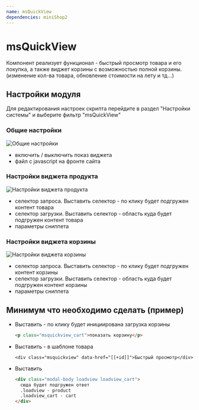 ```yaml
---
name: msQuickView
dependencies: miniShop2
---
```


# msQuickView

Компонент реализует функционал - быстрый просмотр товара и его покупка, а также виджет корзины с возможностью полной корзины.
(изменение кол-ва товара, обновление стоимости на лету и тд...)

## Настройки модуля

Для редактирования настроек скрипта перейдите в раздел "Настройки системы" и выберите фильтр "msQuickView"

### Общие настройки

![Общие настройки](https://file.modx.pro/files/7/a/8/7a8d8b2bcbdb837f5e563e5eb797e834.png)

- включить / выключить показ виджета
- файл c javascript на фронте сайта

### Настройки виджета продукта

![Настройки виджета продукта](https://file.modx.pro/files/9/3/6/9364dc7dd0994599487b4e0f1f6d3d57.png)

- селектор запроса. Выставить селектор - по клику будет подгружен контент товара
- селектор загрузки. Выставить селектор - область куда будет подгружен контент товара
- параметры сниппета

### Настройки виджета корзины

![Настройки виджета корзины](https://file.modx.pro/files/2/2/a/22adafa625d806bb484c2477ec41f7d2.png)

- селектор запроса. Выставить селектор - по клику будет подгружен контент корзины
- селектор загрузки. Выставить селектор - область куда будет подгружен контент корзины
- параметры сниппета

## Минимум что необходимо сделать (пример)

* Выставить - по клику будет инициирована загрузка корзины

    ```html
    <p class="msquickview_cart">показать корзину</p>
    ```

* Выставить - в шаблоне товара

    ```modx
    <div class="msquickview" data-href="[[+id]]">Быстрый просмотр</div>
    ```

* Выставить

    ```html
    <div class="modal-body loadview loadview_cart">
      сюда будет подгружен ответ
      .loadview - product
      .loadview_cart - cart
    </div>
    ```
